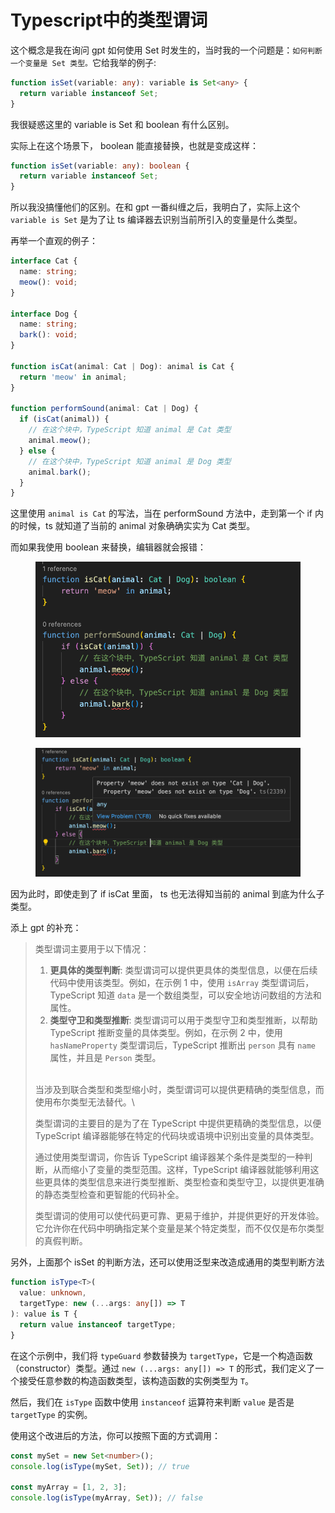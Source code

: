 # Typescript中的类型谓词

这个概念是我在询问 gpt 如何使用 Set 时发生的，当时我的一个问题是：`如何判断一个变量是 Set 类型。`它给我举的例子:

```typescript
function isSet(variable: any): variable is Set<any> {
  return variable instanceof Set;
}
```

我很疑惑这里的 variable is Set 和 boolean 有什么区别。



实际上在这个场景下， boolean 能直接替换，也就是变成这样：

```typescript
function isSet(variable: any): boolean {
  return variable instanceof Set;
}
```



所以我没搞懂他们的区别。在和 gpt 一番纠缠之后，我明白了，实际上这个 `variable is Set` 是为了让 ts 编译器去识别当前所引入的变量是什么类型。

再举一个直观的例子：

```typescript
interface Cat {
  name: string;
  meow(): void;
}

interface Dog {
  name: string;
  bark(): void;
}

function isCat(animal: Cat | Dog): animal is Cat {
  return 'meow' in animal;
}

function performSound(animal: Cat | Dog) {
  if (isCat(animal)) {
    // 在这个块中，TypeScript 知道 animal 是 Cat 类型
    animal.meow();
  } else {
    // 在这个块中，TypeScript 知道 animal 是 Dog 类型
    animal.bark();
  }
}
```

这里使用 `animal is Cat` 的写法，当在 performSound 方法中，走到第一个 if 内的时候，ts 就知道了当前的 animal 对象确确实实为 Cat 类型。

而如果我使用 boolean 来替换，编辑器就会报错：

<div align="left">

<figure><img src=".gitbook/assets/image (1) (1) (1) (1).png" alt=""><figcaption></figcaption></figure>

 

<figure><img src=".gitbook/assets/image (2) (1) (1).png" alt=""><figcaption></figcaption></figure>

</div>

因为此时，即使走到了 if isCat 里面， ts 也无法得知当前的 animal 到底为什么子类型。

添上 gpt 的补充：

> 类型谓词主要用于以下情况：
>
> 1. **更具体的类型判断**: 类型谓词可以提供更具体的类型信息，以便在后续代码中使用该类型。例如，在示例 1 中，使用 `isArray` 类型谓词后，TypeScript 知道 `data` 是一个数组类型，可以安全地访问数组的方法和属性。
> 2. **类型守卫和类型推断**: 类型谓词可以用于类型守卫和类型推断，以帮助 TypeScript 推断变量的具体类型。例如，在示例 2 中，使用 `hasNameProperty` 类型谓词后，TypeScript 推断出 `person` 具有 `name` 属性，并且是 `Person` 类型。
>
> \
> 当涉及到联合类型和类型缩小时，类型谓词可以提供更精确的类型信息，而使用布尔类型无法替代。\
>
>
> 类型谓词的主要目的是为了在 TypeScript 中提供更精确的类型信息，以便 TypeScript 编译器能够在特定的代码块或语境中识别出变量的具体类型。
>
> 通过使用类型谓词，你告诉 TypeScript 编译器某个条件是类型的一种判断，从而缩小了变量的类型范围。这样，TypeScript 编译器就能够利用这些更具体的类型信息来进行类型推断、类型检查和类型守卫，以提供更准确的静态类型检查和更智能的代码补全。
>
> 类型谓词的使用可以使代码更可靠、更易于维护，并提供更好的开发体验。它允许你在代码中明确指定某个变量是某个特定类型，而不仅仅是布尔类型的真假判断。



另外，上面那个 isSet 的判断方法，还可以使用泛型来改造成通用的类型判断方法

```typescript
function isType<T>(
  value: unknown, 
  targetType: new (...args: any[]) => T
): value is T {
  return value instanceof targetType;
}
```

在这个示例中，我们将 `typeGuard` 参数替换为 `targetType`，它是一个构造函数（constructor）类型。通过 `new (...args: any[]) => T` 的形式，我们定义了一个接受任意参数的构造函数类型，该构造函数的实例类型为 `T`。

然后，我们在 `isType` 函数中使用 `instanceof` 运算符来判断 `value` 是否是 `targetType` 的实例。

使用这个改进后的方法，你可以按照下面的方式调用：

```typescript
const mySet = new Set<number>();
console.log(isType(mySet, Set)); // true

const myArray = [1, 2, 3];
console.log(isType(myArray, Set)); // false
```



